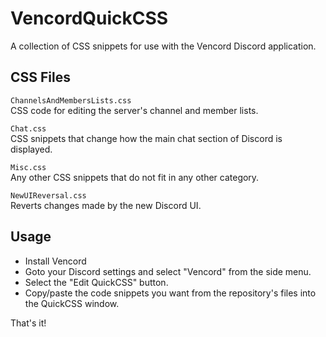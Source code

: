 # VencordQuickCSS
A collection of CSS snippets for use with the Vencord Discord application.

## CSS Files

`ChannelsAndMembersLists.css`<br>
CSS code for editing the server's channel and member lists.

`Chat.css`<br>
CSS snippets that change how the main chat section of Discord is displayed.

`Misc.css`<br>
Any other CSS snippets that do not fit in any other category.

`NewUIReversal.css`<br>
Reverts changes made by the new Discord UI.

## Usage

* Install Vencord
* Goto your Discord settings and select "Vencord" from the side menu.
* Select the "Edit QuickCSS" button.
* Copy/paste the code snippets you want from the repository's files into the QuickCSS window.

That's it!
